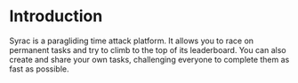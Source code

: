 # Introduction

Syrac is a paragliding time attack platform.
It allows you to race on permanent tasks and try to climb to the top of its leaderboard.
You can also create and share your own tasks, challenging everyone to complete them as fast as possible.
